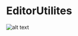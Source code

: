 # EditorUtilites

![alt text](https://github.com/vahabahmadvand/EditorUtilites/blob/master/uv.jpg?raw=true)
